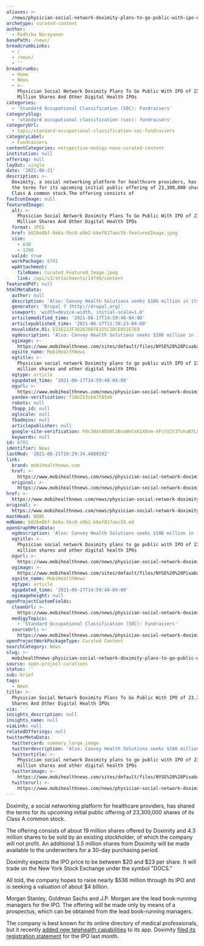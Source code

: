 ```yaml
---
aliases: >-
  /news/physician-social-network-doximity-plans-to-go-public-with-ipo-of-23-3-million-shares-and-other-digital-health-ipos
archetype: curated-content
author:
  - Radhika Narayanan
basePath: /news/
breadcrumbLinks:
  - /
  - /news/
  - ''
breadcrumbs:
  - Home
  - News
  - >-
    Physician Social Network Doximity Plans To Go Public With IPO of 23.3
    Million Shares And Other Digital Health IPOs
categories:
  - 'Standard Occupational Classification (SOC): Fundraisers'
categorySlug:
  - 'standard occupational classification (soc): fundraisers'
categoryUrl:
  - topic/standard-occupational-classification-soc-fundraisers
categoryLabel:
  - Fundraisers
contentCategories: netspective-medigy-news-curated-content
institution: null
offering: null
layOut: single
date: '2021-06-21'
description: >-
  Doximity, a social networking platform for healthcare providers, has shared
  the terms for its upcoming initial public offering of 23,300,000 shares of its
  Class A common stock.The offering consists of
favIconImage: null
featuredImage:
  alt: >-
    Physician Social Network Doximity Plans To Go Public With IPO of 23.3
    Million Shares And Other Digital Health IPOs
  format: JPEG
  href: b026e8bf-8e6a-5bc8-a9b2-b6ef817aec59-featuredImage.jpeg
  size:
    - 630
    - 1200
  valid: true
  workPackage: 6701
  wpAttachment:
    fileName: Curated_Featured_Image.jpeg
    link: /api/v3/attachments/14749/content
featuredPdf: null
htmlMetaData:
  author: null
  description: 'Also: Convey Health Solutions seeks $186 million in its NYSE debut.'
  generator: 'Drupal 7 (http://drupal.org)'
  viewport: 'width=device-width, initial-scale=1.0'
  articlemodified_time: '2021-06-17T14:59:48-04:00'
  articlepublished_time: '2021-06-17T11:39:23-04:00'
  msvalidate.01: E23E222F362070D7E155C1DCE851E7E9
  ogdescription: 'Also: Convey Health Solutions seeks $186 million in its NYSE debut.'
  ogimage: >-
    https://www.mobihealthnews.com/sites/default/files/NYSE%20%28Pixabay%3APexels%29_0.jpeg
  ogsite_name: MobiHealthNews
  ogtitle: >-
    Physician social network Doximity plans to go public with IPO of 23.3
    million shares and other digital health IPOs
  ogtype: article
  ogupdated_time: '2021-06-17T14:59:48-04:00'
  ogurl: >-
    https://www.mobihealthnews.com/news/physician-social-network-doximity-plans-go-public-ipo-233-million-shares-and-other-digital
  yandex-verification: f18b253cb47f85eb
  robots: null
  fbapp_id: null
  oglocale: null
  fbadmins: null
  articlepublisher: null
  google-site-verification: F0c38at4EUXC1BvxWmtxK1X8nm-XFctV2t3TvhaB7L8
  keywords: null
id: 6701
identifier: News
lastMod: '2021-06-21T10:29:34.488019Z'
link:
  brand: mobihealthnews.com
  href: >-
    https://www.mobihealthnews.com/news/physician-social-network-doximity-plans-go-public-ipo-233-million-shares-and-other-digital
  original: >-
    https://www.mobihealthnews.com/news/physician-social-network-doximity-plans-go-public-ipo-233-million-shares-and-other-digital
href: >-
  https://www.mobihealthnews.com/news/physician-social-network-doximity-plans-go-public-ipo-233-million-shares-and-other-digital
original: >-
  https://www.mobihealthnews.com/news/physician-social-network-doximity-plans-go-public-ipo-233-million-shares-and-other-digital
mastHead: NEWS
mdName: b026e8bf-8e6a-5bc8-a9b2-b6ef817aec59.md
openGraphMetaData:
  ogdescription: 'Also: Convey Health Solutions seeks $186 million in its NYSE debut.'
  ogtitle: >-
    Physician social network Doximity plans to go public with IPO of 23.3
    million shares and other digital health IPOs
  ogurl: >-
    https://www.mobihealthnews.com/news/physician-social-network-doximity-plans-go-public-ipo-233-million-shares-and-other-digital
  ogimage: >-
    https://www.mobihealthnews.com/sites/default/files/NYSE%20%28Pixabay%3APexels%29_0.jpeg
  ogsite_name: MobiHealthNews
  ogtype: article
  ogupdated_time: '2021-06-17T14:59:48-04:00'
  ogimageheight: null
openProjectCustomFields:
  cleanUrl: >-
    https://www.mobihealthnews.com/news/physician-social-network-doximity-plans-go-public-ipo-233-million-shares-and-other-digital
  medigyTopics:
    - 'Standard Occupational Classification (SOC): Fundraisers'
  sourceUrl: >-
    https://www.mobihealthnews.com/news/physician-social-network-doximity-plans-go-public-ipo-233-million-shares-and-other-digital
openProjectWorkPackageType: Curated Content
searchCategory: News
slug: >-
  mobihealthnews-physician-social-network-doximity-plans-to-go-public-with-ipo-of-23-3-million-shares-and-other-digital-health-ipos
source: open-project-curations
status: ''
sub: brief
tags:
  - News
title: >-
  Physician Social Network Doximity Plans To Go Public With IPO of 23.3 Million
  Shares And Other Digital Health IPOs
via: ' '
insights_description: null
insights_name: null
viaLink: null
relatedOfferings: null
twitterMetaData:
  twittercard: summary_large_image
  twitterdescription: 'Also: Convey Health Solutions seeks $186 million in its NYSE debut.'
  twittertitle: >-
    Physician social network Doximity plans to go public with IPO of 23.3
    million shares and other digital health IPOs
  twitterimage: >-
    https://www.mobihealthnews.com/sites/default/files/NYSE%20%28Pixabay%3APexels%29_0.jpeg
  twitterurl: >-
    https://www.mobihealthnews.com/news/physician-social-network-doximity-plans-go-public-ipo-233-million-shares-and-other-digital
---
```

<p>Doximity, a social networking platform for healthcare providers, has shared the terms for its upcoming initial public offering of 23,300,000 shares of its Class A common stock.</p><p>The offering consists of about 19 million shares offered by Doximity and 4.3 million shares to be sold by an existing stockholder, of which the company will not profit. An additional 3.5 million shares from Doximity will be made available to the underwriters for a 30-day purchasing period.</p><p>Doximity expects the IPO price to be between $20 and $23 per share. It will trade on the New York Stock Exchange under the symbol "DOCS."</p><p>All told, the company hopes to raise nearly $536 million through its IPO and is seeking a valuation of about $4 billion.</p><p>Morgan Stanley, Goldman Sachs and J.P. Morgan are the lead book-running managers for the IPO. The offering will be made only by means of a prospectus, which can be obtained from the lead book-running managers.</p><p>The company is best known for its online directory of medical professionals, but it recently <a href="https://docs.google.com/document/d/1FgIderZT5onJTDXwEAChchAoZ9w3RYeIiOwRdfOjcR8/edit">added new telehealth capabilities</a> to its app. Doximity <a href="https://www.prnewswire.com/news-releases/doximity-inc-files-registration-statement-for-proposed-initial-public-offering-301301754.html">filed its registration statement</a> for the IPO last month.</p>